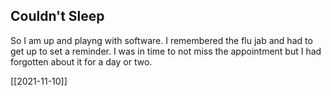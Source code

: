 ## Couldn't Sleep

So I am up and playng with software. I remembered the flu jab and had to get up to set a reminder. I was in time to not miss the appointment but I had forgotten about it for a day or two.


[[2021-11-10]]